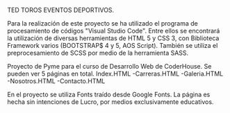 TED TOROS EVENTOS DEPORTIVOS. 

Para la realización de este proyecto se ha utilizado el programa de procesamiento de códigos "Visual Studio Code". 
Entre ellos se encontrará la utilización de diversas herramientas de HTML 5 y CSS 3, con Biblioteca Framework varios (BOOTSTRAP$ 4 y 5, AOS Script). 
También se utiliza el preprocesamiento de SCSS por medio de la herramienta SASS.

Proyecto de Pyme para el curso de Desarrollo Web de CoderHouse. 
Se pueden ver 5 páginas en total. 
Index.HTML
-Carreras.HTML
-Galeria.HTML
-Nosotros.HTML
-Contacto.HTML 

En el proyecto se utiliza Fonts traído desde Google Fonts. 
La página es hecha sin intenciones de Lucro, por medios exclusivamente educativos. 
